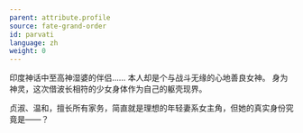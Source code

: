 ```yaml
---
parent: attribute.profile
source: fate-grand-order
id: parvati
language: zh
weight: 0
---
```


印度神话中至高神湿婆的伴侣……
本人却是个与战斗无缘的心地善良女神。
身为神灵，这次借波长相符的少女身体作为自己的躯壳现界。

贞淑、温和，擅长所有家务，简直就是理想的年轻妻系女主角，但她的真实身份究竟是——？
